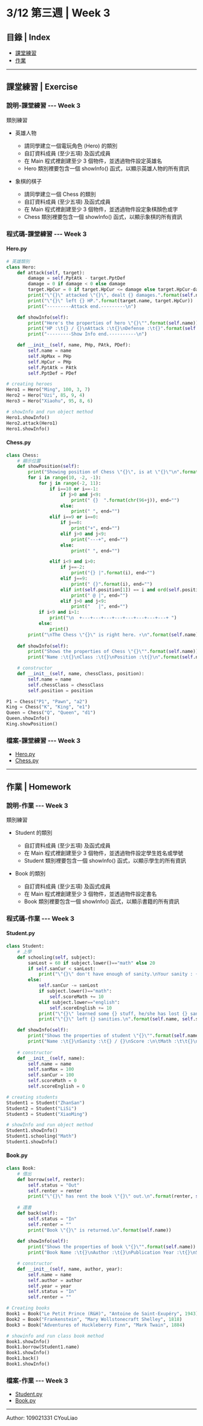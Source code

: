 # 3/12 第三週 | Week 3

## 目錄 | Index

* [課堂練習](#課堂練習--exercise)
* [作業](#作業--homework)

---

## 課堂練習 | Exercise

### 說明-課堂練習 --- Week 3

類別練習

* 英雄人物
  * 請同學建立一個電玩角色 (Hero) 的類別
  * 自訂資料成員 (至少五項) 及函式成員
  * 在 Main 程式裡創建至少 3 個物件，並透過物件設定英雄名
  * Hero 類別裡要包含一個 showInfo() 函式，以顯示英雄人物的所有資訊

* 象棋的棋子
  * 請同學建立一個 Chess 的類別
  * 自訂資料成員 (至少五項) 及函式成員
  * 在 Main 程式裡創建至少 3 個物件，並透過物件設定象棋顏色或字
  * Chess  類別裡要包含一個 showInfo() 函式，以顯示象棋的所有資訊

### 程式碼-課堂練習 --- Week 3

#### Hero.py

~~~~python
# 英雄類別
class Hero:
    def attack(self, target):
        damage = self.PptAtk - target.PptDef
        damage = 0 if damage < 0 else damage
        target.HpCur = 0 if target.HpCur <= damage else target.HpCur-damage
        print("\"{}\" attacked \"{}\", dealt {} damages.".format(self.name, target.name, damage))
        print("\"{}\" left {} HP.".format(target.name, target.HpCur))
        print("---------Attack end.---------\n")

    def showInfo(self):
        print("Here's the properties of hero \"{}\"".format(self.name))
        print("HP :\t{} / {}\nAttack :\t{}\nDefense :\t{}".format(self.HpCur, self.HpMax, self.PptAtk, self.PptDef))
        print("---------Show Info end.----------\n")

    def __init__(self, name, PHp, PAtk, PDef):
        self.name = name
        self.HpMax = PHp
        self.HpCur = PHp
        self.PptAtk = PAtk
        self.PptDef = PDef

# creating heroes
Hero1 = Hero("Ming", 100, 3, 7)
Hero2 = Hero("Uzi", 85, 9, 4)
Hero3 = Hero("Xiaohu", 95, 8, 6)

# showInfo and run object method
Hero1.showInfo()
Hero2.attack(Hero1)
Hero1.showInfo()
~~~~

#### Chess.py

~~~~python
class Chess:
    # 顯示位置
    def showPosition(self):
        print("Showing position of Chess \"{}\", is at \"{}\"\n".format(self.name, self.position))
        for i in range(10, -2, -1):
            for j in range(-2, 11):
                if i==10 or i==-1:
                    if j>0 and j<9:
                        print(" {}  ".format(chr(96+j)), end="")
                    else:
                        print(" ", end="")
                elif i==9 or i==0:
                    if j==0:
                        print("+", end="")
                    elif j>0 and j<9:
                        print("---+", end="")
                    else:
                        print(" ", end="")

                elif i<9 and i>0:
                    if j==-2:
                        print("{} |".format(i), end="")
                    elif j==9:
                        print(" {}".format(i), end="")
                    elif int(self.position[1]) == i and ord(self.position[0])-96== j:
                        print(" @ |", end="")
                    elif j>0 and j<9:
                        print("   |", end="")
            if i<9 and i>1:
                print("\n  +---+---+---+---+---+---+---+---+ ")
            else:
                print()
        print("\nThe Chess \"{}\" is right here. ↑\n".format(self.name))
    
    def showInfo(self):
        print("Shows the properties of Chess \"{}\"".format(self.name))
        print("Name :\t{}\nClass :\t{}\nPosition :\t{}\n".format(self.name, self.chessClass, self.position))

    # constructor
    def __init__(self, name, chessClass, position):
        self.name = name
        self.chessClass = chessClass
        self.position = position

P1 = Chess("P1", "Pawn", "a2")
King = Chess("K", "King", "e1")
Queen = Chess("Q", "Queen", "d1")
Queen.showInfo()
King.showPosition()
~~~~

### 檔案-課堂練習 --- Week 3

* [Hero.py](Hero.py)
* [Chess.py](Chess.py)

---

## 作業 | Homework

### 說明-作業 --- Week 3

類別練習

* Student 的類別
  * 自訂資料成員 (至少五項) 及函式成員
  * 在 Main 程式裡創建至少 3 個物件，並透過物件設定學生姓名或學號
  * Student 類別裡要包含一個 showInfo() 函式，以顯示學生的所有資訊

* Book 的類別
  * 自訂資料成員 (至少五項) 及函式成員
  * 在 Main 程式裡創建至少 3 個物件，並透過物件設定書名
  * Book 類別裡要包含一個 showInfo() 函式，以顯示書籍的所有資訊

### 程式碼-作業 --- Week 3

#### Student.py

~~~~python
class Student:
    # 上學
    def schooling(self, subject):
        sanLost = 60 if subject.lower()=="math" else 20
        if self.sanCur < sanLost:
            print("\"{}\" don't have enough of sanity.\nYour sanity : {} / {}\n".format(self.name, self.sanCur, self.sanMax))
        else:
            self.sanCur -= sanLost
            if subject.lower()=="math":
                self.scoreMath += 10
            elif subject.lower=="english":
                self.scoreEnglish += 10
            print("\"{}\" learned some {} stuff, he/she has lost {} sanities.".format(self.name, subject, sanLost))
            print("\"{}\" left {} sanities.\n".format(self.name, self.sanCur))

    def showInfo(self):
        print("Shows the properties of student \"{}\"".format(self.name))
        print("Name :\t{}\nSanity :\t{} / {}\nScore :\n\tMath :\t\t{}\n\tEnglish :\t{}\n".format(self.name, self.sanCur, self.sanMax, self.scoreMath, self.scoreEnglish))
    
    # constructor
    def __init__(self, name):
        self.name = name
        self.sanMax = 100
        self.sanCur = 100
        self.scoreMath = 0
        self.scoreEnglish = 0

# creating students
Student1 = Student("ZhanSan")
Student2 = Student("LiSi")
Student3 = Student("XiaoMing")

# showInfo and run object method
Student1.showInfo()
Student1.schooling("Math")
Student1.showInfo()
~~~~

#### Book.py

~~~~python
class Book:
    # 借出
    def borrow(self, renter):
        self.status = "Out"
        self.renter = renter
        print("\"{}\" has rent the book \"{}\" out.\n".format(renter, self.name))
    
    # 還書
    def back(self):
        self.status = "In"
        self.renter = ""
        print("Book \"{}\" is returned.\n".format(self.name))
    
    def showInfo(self):
        print("Shows the properties of book \"{}\"".format(self.name))
        print("Book Name :\t{}\nAuthor :\t{}\nPublication Year :\t{}\nStatus :\t{}\nRenter :\t{}\n".format(self.name, self.author, self.year, self.status, self.renter))

    # constructor
    def __init__(self, name, author, year):
        self.name = name
        self.author = author
        self.year = year
        self.status = "In"
        self.renter = ""

# Creating books        
Book1 = Book("Le Petit Prince (R&H)", "Antoine de Saint-Exupéry", 1943)
Book2 = Book("Frankenstein", "Mary Wollstonecraft Shelley", 1818)
Book3 = Book("Adventures of Huckleberry Finn", "Mark Twain", 1884)

# showinfo and run class book method
Book1.showInfo()
Book1.borrow(Student1.name)
Book1.showInfo()
Book1.back()
Book1.showInfo()
~~~~

### 檔案-作業 --- Week 3

* [Student.py](Student.py)
* [Book.py](Book.py)

---
Author: 109021331 CYouLiao
